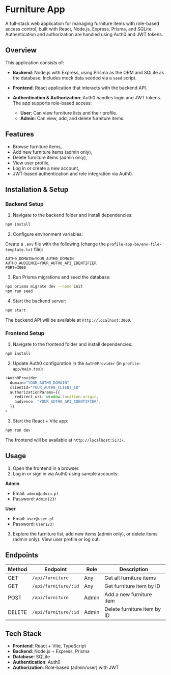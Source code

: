 # Furniture App

A full-stack web application for managing furniture items with role-based access control, built with React, Node.js, Express, Prisma, and SQLite. Authentication and authorization are handled using Auth0 and JWT tokens.

## Overview

This application consists of:

- **Backend**: Node.js with Express, using Prisma as the ORM and SQLite as the database. Includes mock data seeded via a `seed` script.
- **Frontend**: React application that interacts with the backend API.
- **Authentication & Authorization**: Auth0 handles login and JWT tokens. The app supports role-based access:

  - **User**: Can view furniture lists and their profile.
  - **Admin**: Can view, add, and delete furniture items.

## Features

- Browse furniture items,
- Add new furniture items (admin only),
- Delete furniture items (admin only),
- View user profile,
- Log in or create a new account,
- JWT-based authentication and role integration via Auth0.

## Installation & Setup

### Backend Setup

1. Navigate to the backend folder and install dependencies:

```bash
npm install
```

2. Configure environment variables:

Create a `.env` file with the following (change the `profile-app-be/env-file-template.txt` file):

```env
AUTH0_DOMAIN=YOUR_AUTH0_DOMAIN
AUTH0_AUDIENCE=YOUR_AUTH0_API_IDENTIFIER
PORT=3000
```

3. Run Prisma migrations and seed the database:

```bash
npx prisma migrate dev --name init
npm run seed
```

4. Start the backend server:

```bash
npm start
```

The backend API will be available at `http://localhost:3000`.

### Frontend Setup

1. Navigate to the frontend folder and install dependencies:

```bash
npm install
```

2. Update Auth0 configuration in the `Auth0Provider` (in `profile-app/main.tsx`):

```ts
<Auth0Provider
  domain="YOUR_AUTH0_DOMAIN"
  clientId="YOUR_AUTH0_CLIENT_ID"
  authorizationParams={{
    redirect_uri: window.location.origin,
    audience: "YOUR_AUTH0_API_IDENTIFIER",
  }}
>
```

3. Start the React + Vite app:

```bash
npm run dev
```

The frontend will be available at `http://localhost:5173/`.

## Usage

1. Open the frontend in a browser.
2. Log in or sign in via Auth0 using sample accounts:

**Admin**

- Email: `admin@admin.pl`
- Password: `Admin123!`

**User**

- Email: `user@user.pl`
- Password: `User123!`

3. Explore the furniture list, add new items (admin only), or delete items (admin only). View user profile or log out.

## Endpoints

| Method | Endpoint             | Role  | Description                 |
| ------ | -------------------- | ----- | --------------------------- |
| GET    | `/api/furniture`     | Any   | Get all furniture items     |
| GET    | `/api/furniture/:id` | Any   | Get furniture item by ID    |
| POST   | `/api/furniture`     | Admin | Add a new furniture item    |
| DELETE | `/api/furniture/:id` | Admin | Delete furniture item by ID |

## Tech Stack

- **Frontend**: React + Vite, TypeScript
- **Backend**: Node.js + Express, Prisma
- **Database**: SQLite
- **Authentication**: Auth0
- **Authorization**: Role-based (admin/user) with JWT
